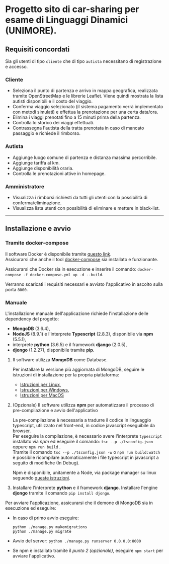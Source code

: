 # Progetto sito di car-sharing per esame di Linguaggi Dinamici (UNIMORE).

## Requisiti concordati

Sia gli utenti di tipo `cliente` che di tipo `autista` necessitano di registrazione e accesso.

### Cliente
- Seleziona il punto di partenza e arrivo in mappa geografica, realizzata tramite OpenStreetMap e le librerie Leaflet. Viene quindi mostrata la lista autisti disponibili e il costo del viaggio.
- Conferma viaggio selezionato (il sistema pagamento verrà implementato con metodi simulati) e effettua la prenotazione per una certa data/ora.
- Elimina i viaggi prenotati fino a 15 minuti prima della partenza.
- Controlla lo storico dei viaggi effettuati.
- Contrassegna l'autista della tratta prenotata in caso di mancato passaggio e richiede il rimborso.
### Autista
- Aggiunge luogo comune di partenza e distanza massima percorribile.
- Aggiunge tariffa al km.
- Aggiunge disponibilità oraria.
- Controlla le prenotazioni attive in homepage.
### Amministratore
- Visualizza i rimborsi richiesti da tutti gli utenti con la possibilità di conferma/eliminazione.
- Visualizza lista utenti con possibilità di eliminare e mettere in black-list.

---

## Installazione e avvio

### Tramite docker-compose

Il software Docker è disponibile tramite [questo link](https://docs.docker.com/install/).  
Assicurarsi che anche il tool [docker-compose](https://docs.docker.com/compose/install/) sia installato e funzionante.

Assicurarsi che Docker sia in esecuzione e inserire il comando: `docker-compose -f docker-compose.yml up -d --build`.

Verranno scaricati i requisiti necessari e avviato l'applicativo in ascolto sulla porta `8000`.

### Manuale

L'installazione manuale dell'applicazione richiede l'installazione delle dependency del progetto:
- **MongoDB** (3.6.4),
- **NodeJS** (8.9.1) e l'interprete **Typescript** (2.8.3), disponibile via **npm** (5.5.1),
- interprete **python** (3.6.5) e il framework **django** (2.0.5),
- **djongo** (1.2.27), disponibile tramite **pip**.

1. Il software utilizza **MongoDB** come Database.

    Per installare la versione più aggiornata di MongoDB, seguire le istruzioni di installazione per la propria piattaforma:
    - [Istruzioni per Linux](https://docs.mongodb.com/manual/administration/install-on-linux/),
    - [Istruzioni per Windows](https://docs.mongodb.com/manual/tutorial/install-mongodb-on-windows/),
    - [Istruzioni per MacOS](https://docs.mongodb.com/manual/tutorial/install-mongodb-on-os-x/)

2. (Opzionale) Il software utilizza **npm** per automatizzare il processo di pre-compilazione e avvio dell'applicativo
    
    La pre-compilazione è necessaria a tradurre il codice in linguaggio typescript, utilizzato nel front-end, in codice javascript eseguibile da browser.  
    Per eseguire la compilazione, è necessario avere l'interprete `typescript` installato via *npm* ed eseguire il comando: `tsc --p ./tsconfig.json` oppure `npm run build` .  
    Tramite il comando `tsc --p ./tsconfig.json -w` o `npm run build:watch` è possibile ricompilare automaticamente i file typescript in javascript a seguito di modifiche (In Debug).

    Npm è disponibile, unitamente a Node, via package manager su linux seguendo [queste istruzioni](https://nodejs.org/en/download/package-manager/).

3. Installare l'interprete **python** e il framework **django**. Installare l'engine **djongo** tramite il comando `pip install djongo`.

Per avviare l'applicazione, assicurarsi che il demone di MongoDB sia in esecuzione ed eseguire:

- In caso di primo avvio eseguire:
    ```
    python ./manage.py makemigrations
    python ./manage.py migrate
    ```

- Avvio del server: `python ./manage.py runserver 0.0.0.0:8000`

- Se npm è installato tramite il *punto 2 (opzionale)*, eseguire `npm start` per avviare l'applicativo. 